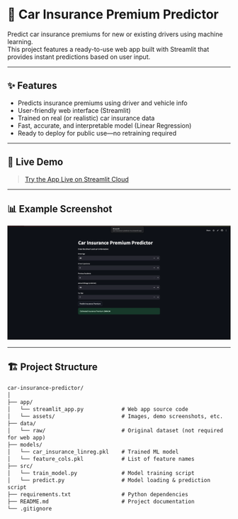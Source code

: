 # 🚗 Car Insurance Premium Predictor

Predict car insurance premiums for new or existing drivers using machine learning.  
This project features a ready-to-use web app built with Streamlit that provides instant predictions based on user input.

---

## ✨ Features

- Predicts insurance premiums using driver and vehicle info
- User-friendly web interface (Streamlit)
- Trained on real (or realistic) car insurance data
- Fast, accurate, and interpretable model (Linear Regression)
- Ready to deploy for public use—no retraining required

---

## 🚀 Live Demo

> [Try the App Live on Streamlit Cloud](#)  


---

## 📊 Example Screenshot

![Car Insurance Predictor Demo](app/assets/demo_screenshot.png)  


---

## 🏗️ Project Structure

```plaintext
car-insurance-predictor/
│
├── app/
│   └── streamlit_app.py            # Web app source code
│   └── assets/                     # Images, demo screenshots, etc.
├── data/
│   └── raw/                        # Original dataset (not required for web app)
├── models/
│   └── car_insurance_linreg.pkl    # Trained ML model
│   └── feature_cols.pkl            # List of feature names
├── src/
│   └── train_model.py              # Model training script
│   └── predict.py                  # Model loading & prediction script
├── requirements.txt                # Python dependencies
├── README.md                       # Project documentation
└── .gitignore
